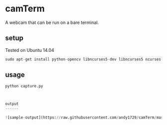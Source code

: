 camTerm
===============

A webcam that can be run on a bare terminal.

setup
-----

Tested on Ubuntu 14.04

```python
sudo apt-get install python-opencv libncurses5-dev libncurses5 ncurses-term
```

usage
-----

```python
python capture.py



output
------

![sample-output](https://raw.githubusercontent.com/andy1729/camTerm/master/Screenshot%20from%202016-06-09%2018%3A33%3A27.png)

